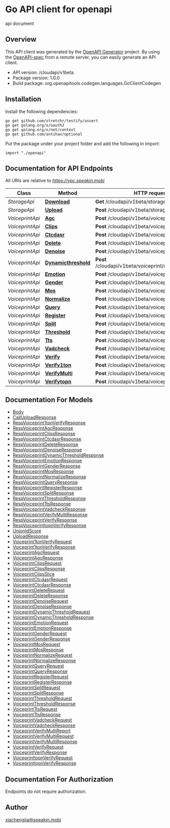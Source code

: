 # Go API client for openapi

api document

## Overview
This API client was generated by the [OpenAPI Generator](https://openapi-generator.tech) project.  By using the [OpenAPI-spec](https://www.openapis.org/) from a remote server, you can easily generate an API client.

- API version: /cloudapi/v1beta
- Package version: 1.0.0
- Build package: org.openapitools.codegen.languages.GoClientCodegen

## Installation

Install the following dependencies:
```
go get github.com/stretchr/testify/assert
go get golang.org/x/oauth2
go get golang.org/x/net/context
go get github.com/antihax/optional
```

Put the package under your project folder and add the following in import:
```golang
import "./openapi"
```

## Documentation for API Endpoints

All URIs are relative to *https://vpc.speakin.mobi*

Class | Method | HTTP request | Description
------------ | ------------- | ------------- | -------------
*StorageApi* | [**Download**](docs/StorageApi.md#download) | **Get** /cloudapi/v1beta/storage/download | 
*StorageApi* | [**Upload**](docs/StorageApi.md#upload) | **Post** /cloudapi/v1beta/storage/upload | 
*VoiceprintApi* | [**Agc**](docs/VoiceprintApi.md#agc) | **Post** /cloudapi/v1beta/voiceprint/agc | 
*VoiceprintApi* | [**Clips**](docs/VoiceprintApi.md#clips) | **Post** /cloudapi/v1beta/voiceprint/clips | 
*VoiceprintApi* | [**Ctcdasr**](docs/VoiceprintApi.md#ctcdasr) | **Post** /cloudapi/v1beta/voiceprint/ctcdasr | 
*VoiceprintApi* | [**Delete**](docs/VoiceprintApi.md#delete) | **Post** /cloudapi/v1beta/voiceprint/delete | 
*VoiceprintApi* | [**Denoise**](docs/VoiceprintApi.md#denoise) | **Post** /cloudapi/v1beta/voiceprint/denoise | 
*VoiceprintApi* | [**Dynamicthreshold**](docs/VoiceprintApi.md#dynamicthreshold) | **Post** /cloudapi/v1beta/voiceprint/dynamicthreshold | 
*VoiceprintApi* | [**Emotion**](docs/VoiceprintApi.md#emotion) | **Post** /cloudapi/v1beta/voiceprint/emotion | 
*VoiceprintApi* | [**Gender**](docs/VoiceprintApi.md#gender) | **Post** /cloudapi/v1beta/voiceprint/gender | 
*VoiceprintApi* | [**Mos**](docs/VoiceprintApi.md#mos) | **Post** /cloudapi/v1beta/voiceprint/mos | 
*VoiceprintApi* | [**Normalize**](docs/VoiceprintApi.md#normalize) | **Post** /cloudapi/v1beta/voiceprint/normalize | 
*VoiceprintApi* | [**Query**](docs/VoiceprintApi.md#query) | **Post** /cloudapi/v1beta/voiceprint/query | 
*VoiceprintApi* | [**Register**](docs/VoiceprintApi.md#register) | **Post** /cloudapi/v1beta/voiceprint/register | 
*VoiceprintApi* | [**Split**](docs/VoiceprintApi.md#split) | **Post** /cloudapi/v1beta/voiceprint/split | 
*VoiceprintApi* | [**Threshold**](docs/VoiceprintApi.md#threshold) | **Post** /cloudapi/v1beta/voiceprint/threshold | 
*VoiceprintApi* | [**Tts**](docs/VoiceprintApi.md#tts) | **Post** /cloudapi/v1beta/voiceprint/tts | 
*VoiceprintApi* | [**Vadcheck**](docs/VoiceprintApi.md#vadcheck) | **Post** /cloudapi/v1beta/voiceprint/vadcheck | 
*VoiceprintApi* | [**Verify**](docs/VoiceprintApi.md#verify) | **Post** /cloudapi/v1beta/voiceprint/verify | 
*VoiceprintApi* | [**Verify1ton**](docs/VoiceprintApi.md#verify1ton) | **Post** /cloudapi/v1beta/voiceprint/verify1ton | 
*VoiceprintApi* | [**VerifyMulti**](docs/VoiceprintApi.md#verifymulti) | **Post** /cloudapi/v1beta/voiceprint/verify_multi | 
*VoiceprintApi* | [**Verifytopn**](docs/VoiceprintApi.md#verifytopn) | **Post** /cloudapi/v1beta/voiceprint/verifytopn | 


## Documentation For Models

 - [Body](docs/Body.md)
 - [CallUploadResponse](docs/CallUploadResponse.md)
 - [RespVoiceprint1tonVerifyResponse](docs/RespVoiceprint1tonVerifyResponse.md)
 - [RespVoiceprintAgcResponse](docs/RespVoiceprintAgcResponse.md)
 - [RespVoiceprintClipsResponse](docs/RespVoiceprintClipsResponse.md)
 - [RespVoiceprintCtcdasrResponse](docs/RespVoiceprintCtcdasrResponse.md)
 - [RespVoiceprintDeleteResponse](docs/RespVoiceprintDeleteResponse.md)
 - [RespVoiceprintDenoiseResponse](docs/RespVoiceprintDenoiseResponse.md)
 - [RespVoiceprintDynamicThresholdResponse](docs/RespVoiceprintDynamicThresholdResponse.md)
 - [RespVoiceprintEmotionResponse](docs/RespVoiceprintEmotionResponse.md)
 - [RespVoiceprintGenderResponse](docs/RespVoiceprintGenderResponse.md)
 - [RespVoiceprintMosResponse](docs/RespVoiceprintMosResponse.md)
 - [RespVoiceprintNormalizeResponse](docs/RespVoiceprintNormalizeResponse.md)
 - [RespVoiceprintQueryResponse](docs/RespVoiceprintQueryResponse.md)
 - [RespVoiceprintRegisterResponse](docs/RespVoiceprintRegisterResponse.md)
 - [RespVoiceprintSplitResponse](docs/RespVoiceprintSplitResponse.md)
 - [RespVoiceprintThresholdResponse](docs/RespVoiceprintThresholdResponse.md)
 - [RespVoiceprintTtsResponse](docs/RespVoiceprintTtsResponse.md)
 - [RespVoiceprintVadcheckResponse](docs/RespVoiceprintVadcheckResponse.md)
 - [RespVoiceprintVerifyMultiResponse](docs/RespVoiceprintVerifyMultiResponse.md)
 - [RespVoiceprintVerifyResponse](docs/RespVoiceprintVerifyResponse.md)
 - [RespVoiceprinttopnVerifyResponse](docs/RespVoiceprinttopnVerifyResponse.md)
 - [UnionIdScore](docs/UnionIdScore.md)
 - [UploadResponse](docs/UploadResponse.md)
 - [Voiceprint1tonVerifyRequest](docs/Voiceprint1tonVerifyRequest.md)
 - [Voiceprint1tonVerifyResponse](docs/Voiceprint1tonVerifyResponse.md)
 - [VoiceprintAgcRequest](docs/VoiceprintAgcRequest.md)
 - [VoiceprintAgcResponse](docs/VoiceprintAgcResponse.md)
 - [VoiceprintClipsRequest](docs/VoiceprintClipsRequest.md)
 - [VoiceprintClipsResponse](docs/VoiceprintClipsResponse.md)
 - [VoiceprintClipsSlice](docs/VoiceprintClipsSlice.md)
 - [VoiceprintCtcdasrRequest](docs/VoiceprintCtcdasrRequest.md)
 - [VoiceprintCtcdasrResponse](docs/VoiceprintCtcdasrResponse.md)
 - [VoiceprintDeleteRequest](docs/VoiceprintDeleteRequest.md)
 - [VoiceprintDeleteResponse](docs/VoiceprintDeleteResponse.md)
 - [VoiceprintDenoiseRequest](docs/VoiceprintDenoiseRequest.md)
 - [VoiceprintDenoiseResponse](docs/VoiceprintDenoiseResponse.md)
 - [VoiceprintDynamicThresholdRequest](docs/VoiceprintDynamicThresholdRequest.md)
 - [VoiceprintDynamicThresholdResponse](docs/VoiceprintDynamicThresholdResponse.md)
 - [VoiceprintEmotionRequest](docs/VoiceprintEmotionRequest.md)
 - [VoiceprintEmotionResponse](docs/VoiceprintEmotionResponse.md)
 - [VoiceprintGenderRequest](docs/VoiceprintGenderRequest.md)
 - [VoiceprintGenderResponse](docs/VoiceprintGenderResponse.md)
 - [VoiceprintMosRequest](docs/VoiceprintMosRequest.md)
 - [VoiceprintMosResponse](docs/VoiceprintMosResponse.md)
 - [VoiceprintNormalizeRequest](docs/VoiceprintNormalizeRequest.md)
 - [VoiceprintNormalizeResponse](docs/VoiceprintNormalizeResponse.md)
 - [VoiceprintQueryRequest](docs/VoiceprintQueryRequest.md)
 - [VoiceprintQueryResponse](docs/VoiceprintQueryResponse.md)
 - [VoiceprintRegisterRequest](docs/VoiceprintRegisterRequest.md)
 - [VoiceprintRegisterResponse](docs/VoiceprintRegisterResponse.md)
 - [VoiceprintSplitRequest](docs/VoiceprintSplitRequest.md)
 - [VoiceprintSplitResponse](docs/VoiceprintSplitResponse.md)
 - [VoiceprintThresholdRequest](docs/VoiceprintThresholdRequest.md)
 - [VoiceprintThresholdResponse](docs/VoiceprintThresholdResponse.md)
 - [VoiceprintTtsRequest](docs/VoiceprintTtsRequest.md)
 - [VoiceprintTtsResponse](docs/VoiceprintTtsResponse.md)
 - [VoiceprintVadcheckRequest](docs/VoiceprintVadcheckRequest.md)
 - [VoiceprintVadcheckResponse](docs/VoiceprintVadcheckResponse.md)
 - [VoiceprintVerifyMultiReport](docs/VoiceprintVerifyMultiReport.md)
 - [VoiceprintVerifyMultiRequest](docs/VoiceprintVerifyMultiRequest.md)
 - [VoiceprintVerifyMultiResponse](docs/VoiceprintVerifyMultiResponse.md)
 - [VoiceprintVerifyRequest](docs/VoiceprintVerifyRequest.md)
 - [VoiceprintVerifyResponse](docs/VoiceprintVerifyResponse.md)
 - [VoiceprinttopnVerifyRequest](docs/VoiceprinttopnVerifyRequest.md)
 - [VoiceprinttopnVerifyResponse](docs/VoiceprinttopnVerifyResponse.md)


## Documentation For Authorization
 Endpoints do not require authorization.


## Author

xiachengjia@speakin.mobi

